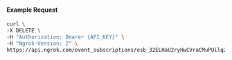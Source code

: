 <!-- Code generated for API Clients. DO NOT EDIT. -->

#### Example Request

```bash
curl \
-X DELETE \
-H "Authorization: Bearer {API_KEY}" \
-H "Ngrok-Version: 2" \
https://api.ngrok.com/event_subscriptions/esb_32ELHaU2ryHwCVraCMuPUilq2Rq/sources/ip_policy_updated.v0
```
